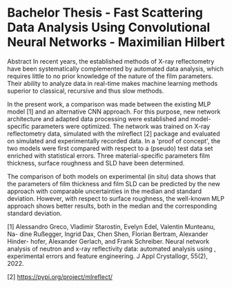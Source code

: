 # Bachelor Thesis - Fast Scattering Data Analysis Using Convolutional Neural Networks - Maximilian Hilbert
Abstract
In recent years, the established methods of X-ray reflectometry have been systematically complemented by automated data analysis, which requires little to no prior knowledge of the nature of the film parameters. Their ability to analyze data in real-time makes machine learning methods superior to classical, recursive and thus slow methods.

In the present work, a comparison was made between the existing MLP model [1] and an alternative CNN approach. For this purpose, new network architecture and adapted data processing were established and model-specific parameters were optimized. The network was trained on X-ray reflectometry data, simulated with the mlreflect [2] package and evaluated on simulated and experimentally recorded data.
In a 'proof of concept', the two models were first compared with respect to a (pseudo) test data set enriched with statistical errors. Three material-specific parameters film thickness, surface roughness and SLD have been determined.

The comparison of both models on experimental (in situ) data shows that the parameters of film thickness and film SLD can be predicted by the new approach with comparable uncertainties in the median and standard deviation. However, with respect to surface roughness, the well-known MLP approach shows better results, both in the median and the corresponding standard deviation.

[1] Alessandro Greco, Vladimir Starostin, Evelyn Edel, Valentin Munteanu, Na-
    dine Rußegger, Ingrid Dax, Chen Shen, Florian Bertram, Alexander Hinder-
    hofer, Alexander Gerlach, and Frank Schreiber. Neural network analysis of
    neutron and x-ray reflectivity data: automated analysis using , experimental
    errors and feature engineering. J Appl Crystallogr, 55(2), 2022.

[2] https://pypi.org/project/mlreflect/
